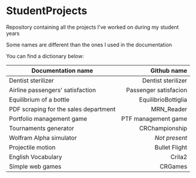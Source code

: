 # StudentProjects
Repository containing all the projects I've worked on during my student years


Some names are different than the ones I used in the documentation

You can find a dictionary below:

| Documentation name                    | Github name           |
| ------------------------------------- | ---------------------:|
| Dentist sterilizer                    | Dentist sterilizer    |
| Airline passengers' satisfaction      | Passenger satisfacion |
| Equilibrium of a bottle               | EquilibrioBottiglia   |
| PDF scraping for the sales department | MRN_Reader            |
| Portfolio management game             | PTF management game   |
| Tournaments generator                 | CRChampionship        |
| Wolfram Alpha simulator               | _Not present_         |
| Projectile motion                     | Bullet Flight         |
| English Vocabulary                    | Crila2                |
| Simple web games                      | CRGames               |
